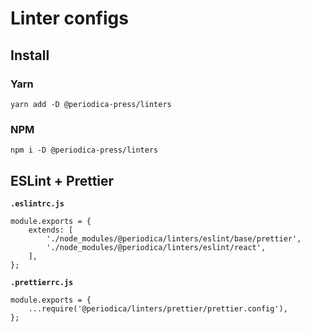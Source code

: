 # Linter configs

## Install

### Yarn

```
yarn add -D @periodica-press/linters
```

### NPM

```
npm i -D @periodica-press/linters
```

## ESLint + Prettier

**`.eslintrc.js`**

```
module.exports = {
    extends: [
        './node_modules/@periodica/linters/eslint/base/prettier',
        './node_modules/@periodica/linters/eslint/react',
    ],
};
```

**`.prettierrc.js`**

```
module.exports = {
    ...require('@periodica/linters/prettier/prettier.config'),
};
```
